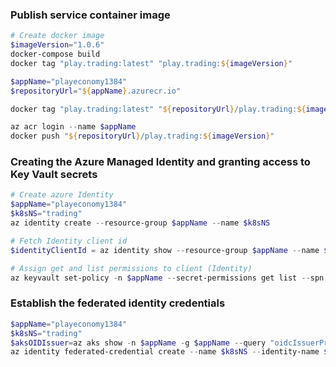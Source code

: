 ### Publish service container image
```powershell
# Create docker image
$imageVersion="1.0.6"
docker-compose build
docker tag "play.trading:latest" "play.trading:${imageVersion}"

$appName="playeconomy1384"
$repositoryUrl="${appName}.azurecr.io"

docker tag "play.trading:latest" "${repositoryUrl}/play.trading:${imageVersion}"

az acr login --name $appName
docker push "${repositoryUrl}/play.trading:${imageVersion}"
```

### Creating the Azure Managed Identity and granting access to Key Vault secrets
```powershell
# Create azure Identity
$appName="playeconomy1384"
$k8sNS="trading"
az identity create --resource-group $appName --name $k8sNS

# Fetch Identity client id
$identityClientId = az identity show --resource-group $appName --name $k8sNS --query clientId -otsv

# Assign get and list permissions to client (Identity)
az keyvault set-policy -n $appName --secret-permissions get list --spn $identityClientId
```

### Establish the federated identity credentials
```powershell
$appName="playeconomy1384"
$k8sNS="trading"
$aksOIDIssuer=az aks show -n $appName -g $appName --query "oidcIssuerProfile.issuerUrl" -otsv
az identity federated-credential create --name $k8sNS --identity-name $k8sNS --resource-group $appName --issuer $aksOIDIssuer --subject "system:serviceaccount:${k8sNS}:${k8sNS}-serviceaccount"
```